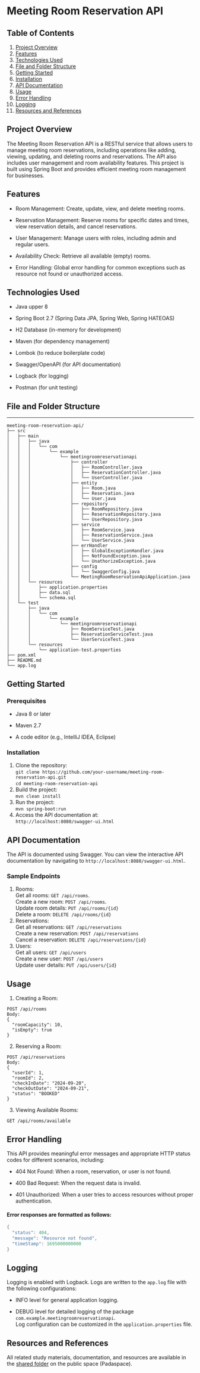 # Meeting Room Reservation API
## Table of Contents
1. [Project Overview](#Project-Overview)
2. [Features](#Features)
3. [Technologies Used](#Technologies-Used)
4. [File and Folder Structure](#File-and-Folder-Structure)
5. [Getting Started](#Getting-Started)
6. [Installation](#Installation)
7. [API Documentation](#API-Documentation)
8. [Usage](#Usage)
9. [Error Handling](#Error-Handling)
10. [Logging](#Logging)
11. [Resources and References](#Resources-and-References)
## Project Overview
The Meeting Room Reservation API is a RESTful service that allows users to manage meeting room reservations, including operations like adding, viewing, updating, and deleting rooms and reservations. The API also includes user management and room availability features. This project is built using Spring Boot and provides efficient meeting room management for businesses.
## Features
+ Room Management: Create, update, view, and delete meeting rooms.
- Reservation Management: Reserve rooms for specific dates and times, view reservation details, and cancel reservations.
+ User Management: Manage users with roles, including admin and regular users.
- Availability Check: Retrieve all available (empty) rooms.
+ Error Handling: Global error handling for common exceptions such as resource not found or unauthorized access.
## Technologies Used
+ Java upper 8
- Spring Boot 2.7 (Spring Data JPA, Spring Web, Spring HATEOAS)
+ H2 Database (in-memory for development)
- Maven (for dependency management)
+ Lombok (to reduce boilerplate code)
- Swagger/OpenAPI (for API documentation)
+ Logback (for logging)
- Postman (for unit testing)
## File and Folder Structure
----
```
meeting-room-reservation-api/
├── src
│   ├── main
│   │   ├── java
│   │   │   └── com
│   │   │       └── example
│   │   │           └── meetingroomreservationapi
│   │   │               ├── controller
│   │   │               │   ├── RoomController.java
│   │   │               │   ├── ReservationController.java
│   │   │               │   └── UserController.java
│   │   │               ├── entity
│   │   │               │   ├── Room.java
│   │   │               │   ├── Reservation.java
│   │   │               │   └── User.java
│   │   │               ├── repository
│   │   │               │   ├── RoomRepository.java
│   │   │               │   ├── ReservationRepository.java
│   │   │               │   └── UserRepository.java
│   │   │               ├── service
│   │   │               │   ├── RoomService.java
│   │   │               │   ├── ReservationService.java
│   │   │               │   └── UserService.java
│   │   │               ├── errHandler
│   │   │               │   ├── GlobalExceptionHandler.java
│   │   │               │   ├── NotFoundException.java
│   │   │               │   └── UnathorizeException.java
│   │   │               ├── config
│   │   │               │   └── SwaggerConfig.java
│   │   │               └── MeetingRoomReservationApiApplication.java
│   │   └── resources
│   │       ├── application.properties
│   │       ├── data.sql
│   │       └── schema.sql
│   └── test
│       ├── java
│       │   └── com
│       │       └── example
│       │           └── meetingroomreservationapi
│       │               ├── RoomServiceTest.java
│       │               ├── ReservationServiceTest.java
│       │               └── UserServiceTest.java
│       └── resources
│           └── application-test.properties
├── pom.xml
├── README.md
└── app.log
```
## Getting Started
### Prerequisites
+ Java 8 or later
- Maven 2.7
+ A code editor (e.g., IntelliJ IDEA, Eclipse)
### Installation
1. Clone the repository:    
`git clone https://github.com/your-username/meeting-room-reservation-api.git`    
`cd meeting-room-reservation-api`
2. Build the project:    
`mvn clean install`
3. Run the project:    
`mvn spring-boot:run`
4. Access the API documentation at:    
`http://localhost:8080/swagger-ui.html`
## API Documentation
The API is documented using Swagger. You can view the interactive API documentation by navigating to     `http://localhost:8080/swagger-ui.html`.
### Sample Endpoints
1. Rooms:    
Get all rooms: `GET /api/rooms`.    
Create a new room: `POST /api/rooms`.    
Update room details: `PUT /api/rooms/{id}`     
Delete a room: `DELETE /api/rooms/{id}`    
2. Reservations:    
Get all reservations: `GET /api/reservations`    
Create a new reservation: `POST /api/reservations`    
Cancel a reservation: `DELETE /api/reservations/{id}`    
3. Users:    
Get all users: `GET /api/users`    
Create a new user: `POST /api/users`    
Update user details: `PUT /api/users/{id}`
## Usage
1. Creating a Room:
```
POST /api/rooms
Body:
{
  "roomCapacity": 10,
  "isEmpty": true
}
```
2. Reserving a Room:
```
POST /api/reservations
Body:
{
  "userId": 1,
  "roomId": 2,
  "checkInDate": "2024-09-20",
  "checkOutDate": "2024-09-21",
  "status": "BOOKED"
}
```
3. Viewing Available Rooms:    
```
GET /api/rooms/available
```
## Error Handling
This API provides meaningful error messages and appropriate HTTP status codes for different scenarios, including:
+ 404 Not Found: When a room, reservation, or user is not found.
- 400 Bad Request: When the request data is invalid.
+ 401 Unauthorized: When a user tries to access resources without proper authentication.
#### Error responses are formatted as follows:
```java
{
  "status": 404,
  "message": "Resource not found",
  "timeStamp": 1695000000000
}
```
## Logging
Logging is enabled with Logback. Logs are written to the `app.log` file with the following configurations:    
+ INFO level for general application logging.    
- DEBUG level for detailed logging of the package `com.example.meetingroomreservationapi`.    
Log configuration can be customized in the `application.properties` file.
## Resources and References
All related study materials, documentation, and resources are available in the [shared folder](https://podspace.ir/public/folders/QX5JZ5UDDK636KM1) on the public space (Padaspace).











